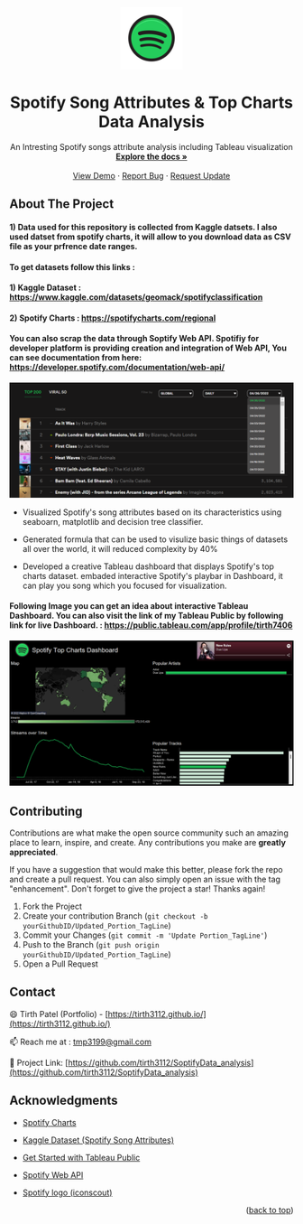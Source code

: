 <!-- PROJECT LOGO -->
<br />
<div align="center">
  <a href="https://github.com/tirth3112/SoptifyData_analysis">
    <img src="https://github.com/tirth3112/SoptifyData_analysis/blob/main/Images/spotify.png" alt="Logo" width="110" height="110">
  </a>

  <h1 align="center">Spotify Song Attributes & Top Charts Data Analysis </h1>

  <p align="center">
     An Intresting Spotify songs attribute analysis including Tableau visualization 
    <br />
    <a href="https://github.com/tirth3112/SoptifyData_analysis"><strong>Explore the docs »</strong></a>
    <br />
    <br />
    <a href="https://github.com/tirth3112/SoptifyData_analysis">View Demo</a>
    ·
    <a href="https://github.com/tirth3112/SoptifyData_analysis/issues">Report Bug</a>
    ·
    <a href="https://github.com/tirth3112/SoptifyData_analysis/issues">Request Update</a>
  </p>
</div>

<!-- ABOUT THE PROJECT -->
## About The Project

#### 1) Data used for this repository is collected from Kaggle datsets. I also used datset from spotify charts, it will allow to you download data as CSV file as your prfrence date ranges. 

#### To get datasets follow this links : 
#### 1) Kaggle Dataset : https://www.kaggle.com/datasets/geomack/spotifyclassification
#### 2) Spotify Charts : https://spotifycharts.com/regional

#### You can also scrap the data through Soptify Web API. Spotifiy for developer platform is providing creation and integration of Web API, You can see documentation from here: https://developer.spotify.com/documentation/web-api/


<img src = "https://github.com/tirth3112/SoptifyData_analysis/blob/main/Images/Spotify_charts.png" width = "700" >

* Visualized Spotify's song attributes based on its characteristics using seaboarn, matplotlib and decision tree classifier.  

* Generated formula that can be used to visulize basic things of datasets all over the world, it will reduced complexity by 40% 

* Developed a creative Tableau dashboard that displays Spotify's top charts dataset. embaded interactive Spotify's playbar in Dashboard, it can play you song which you focused for visualization.

#### Following Image you can get an idea about interactive Tableau Dashboard. You can also visit the link of my Tableau Public by following link for live Dashboard. : https://public.tableau.com/app/profile/tirth7406 


<img src = "https://github.com/tirth3112/SoptifyData_analysis/blob/main/Images/Spotify_Playbar.png" width = "700" >





<!-- CONTRIBUTING -->
## Contributing

Contributions are what make the open source community such an amazing place to learn, inspire, and create. Any contributions you make are **greatly appreciated**.

If you have a suggestion that would make this better, please fork the repo and create a pull request. You can also simply open an issue with the tag "enhancement".
Don't forget to give the project a star! Thanks again!

1. Fork the Project
2. Create your contribution Branch (`git checkout -b yourGithubID/Updated_Portion_TagLine`)
3. Commit your Changes (`git commit -m 'Update Portion_TagLine'`)
4. Push to the Branch (`git push origin yourGithubID/Updated_Portion_TagLine`)
5. Open a Pull Request



<!-- CONTACT -->
## Contact

😄 Tirth Patel (Portfolio) - [https://tirth3112.github.io/](https://tirth3112.github.io/) 

📫 Reach me at : [tmp3199@gmail.com](mailto:tmp3199@gmail.com)

💬 Project Link: [https://github.com/tirth3112/SoptifyData_analysis](https://github.com/tirth3112/SoptifyData_analysis)



<!-- ACKNOWLEDGMENTS -->
## Acknowledgments



* [Spotify Charts](https://spotifycharts.com/regional)
* [Kaggle Dataset (Spotify Song Attributes)](https://www.kaggle.com/datasets/geomack/spotifyclassification)

* [Get Started with Tableau Public](https://help.tableau.com/current/guides/get-started-tutorial/en-us/get-started-tutorial-home.htm)

* [Spotify Web API](https://developer.spotify.com/documentation/web-api/)


* [Spotify logo (iconscout)](https://iconscout.com/icon/spotify-1682937)

<p align="right">(<a href="#top">back to top</a>)</p>
 
